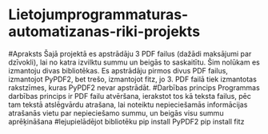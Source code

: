 # Lietojumprogrammaturas-automatizanas-riki-projekts
#Apraksts
Šajā projektā es apstrādāju 3 PDF failus (dažādi maksājumi par dzīvokli), lai no katra izvilktu summu un beigās to saskaitītu. Šim nolūkam es izmantoju divas bibliotēkas. Es apstrādāju pirmos divus PDF failus, izmantojot PyPDF2, bet trešo, izmantojot fitz, jo 3. PDF failā tiek izmantotas rakstzīmes, kuras PyPDF2 nevar apstrādāt.
#Darbības princips
Programmas darbības princips ir PDF failu atvēršana, ierakstot tos kā teksta failus, pēc tam tekstā atslēgvārdu atrašana, lai noteiktu nepieciešamās informācijas atrašanās vietu par nepieciešamo summu, un beigās visu summu aprēķināšana
#lejupielādējot bibliotēku
pip install PyPDF2
pip install fitz
